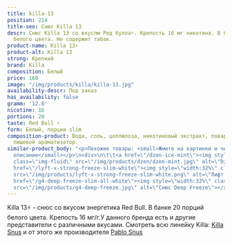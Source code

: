 ```yaml
---
title: killa-13
position: 214
title-seo: Снюс Killa 13
descr: Снюс Killa 13 со вкуслм Ред булла⚡️. Крепость 16 мг никотина. В банке 20 порций
  белого цвета. Не содержит табак.
product-name: Killa 13⚡️
product-alt: Killa 13
strong: Крепкий
brand: Killa
composition: Белый
price: 160
image: "/img/products/killa/killa-13.jpg"
availability-descr: Под заказ
has_availability: false
gramm: '12.8'
nicotine: 16
portions: 20
taste: Red Bull ⚡️
form: Белый, порции slim
composition-product: Вода, соль, целлюлоза, никотиновый экстракт, поваренная сода,
  пищевой ароматизатор.
similar-product_body: "<p>Похожие товары: <small>Жмите на картинки и читайте полное
  описание</small></p>\n<div>\n\t\t<a href=\"/dzen-ice-mint\"><img style=\"width:32%\"
  class=\"img-fluid\" src=\"/img/products/dzen/dzen-mint.jpg\" alt=\"Dzen Ice Mint\"></a>\n\t\t<a
  href=\"/lyft-x-strong-freeze-slim-white\"><img style=\"width:32%\" class=\"img-fluid\"
  src=\"/img/products/lyft-x-strong-freeze-slim-white.png\" alt=\"Лифт фриз\"></a>\n<a
  href=\"/g4-deep-freeze-slim-all-white\"><img style=\"width:32%\" class=\"img-fluid\"
  src=\"/img/products/g4-deep-freeze.jpg\" alt=\"Снюс Deep Freeze\"></a>\n</div>"
---
```


Killa 13⚡️ - снюс со вкусом энергетика Red Bull. В банке 20 порций белого цвета. Крепость 16 мг/г.У данного бренда есть и другие представители c различными вкусами. Смотреть всю линейку Killa: <a href="/killa-snus">Killa Snus</a> и от этого же производителя <a href="/pablo-snus">Pablo Snus</a>